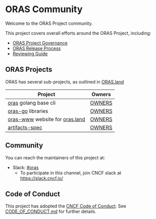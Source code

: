# ORAS Community

Welcome to the ORAS Project community.

This project covers overall efforts around the ORAS Project, including:

- [ORAS Project Governance](./governance/GOVERNANCE.md)
- [ORAS Release Process](./governance/RELEASE-PROCESS.md)
- [Reviewing Guide](./REVIEWING.md)

## ORAS Projects

ORAS has several sub-projects, as outlined in [ORAS.land][oras-land]

| Project | Owners |
|-|-|
| [oras][oras-cli] golang base cli | [OWNERS][oras-cli-owners] |
| [oras-go][oras-go] libraries | [OWNERS][oras-go-owners] |
| [oras-www][oras-www] website for [oras.land](https://oras.land) | [OWNERS][oras-www-owners] |
| [artifacts-spec][artifacts-spec] | [OWNERS][artifacts-spec-owners] |

## Community

You can reach the maintainers of this project at:

- Slack:  [#oras](https://cloud-native.slack.com/archives/CJ1KHJM5Z)
  - To participate in this channel, join CNCF slack at https://slack.cncf.io/

## Code of Conduct

This project has adopted the [CNCF Code of Conduct](https://github.com/cncf/foundation/blob/master/code-of-conduct.md). See [CODE_OF_CONDUCT.md](CODE_OF_CONDUCT.md) for further details.

[oras-land]:              https://oras.land
[oras-cli]:               https://github.com/oras-project/oras
[oras-cli-owners]:        https://github.com/oras-project/oras/blob/main/OWNERS.md
[oras-go]:                https://github.com/oras-project/oras-go
[oras-go-owners]:         https://github.com/oras-project/oras-go/blob/main/OWNERS.md
[oras-www]:               https://github.com/oras-project/oras-www
[oras-www-owners]:        https://github.com/oras-project/oras-www/blob/main/OWNERS.md
[oras-py]:                https://github.com/oras-project/oras-py   
[oras-py-owners]:         https://github.com/oras-project/oras-py/blob/main/OWNERS.md
[artifacts-spec]:         https://github.com/oras-project/artifacts-spec
[artifacts-spec-owners]:  https://github.com/oras-project/artifacts-spec/blob/main/OWNERS.md
